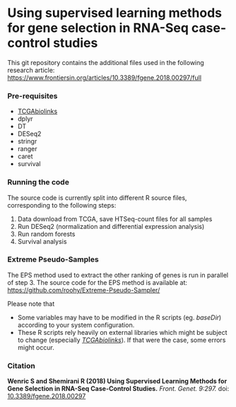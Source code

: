 # Using supervised learning methods for gene selection in RNA-Seq case-control studies

This git repository contains the additional files used in the following research article: https://www.frontiersin.org/articles/10.3389/fgene.2018.00297/full

### Pre-requisites

* [TCGAbiolinks](https://github.com/BioinformaticsFMRP/TCGAbiolinks)
* dplyr
* DT
* DESeq2
* stringr
* ranger
* caret
* survival

### Running the code

The source code is currently split into different R source files, corresponding to the following steps:

1. Data download from TCGA, save HTSeq-count files for all samples
2. Run DESeq2 (normalization and differential expression analysis)
3. Run random forests
4. Survival analysis

### Extreme Pseudo-Samples

The EPS method used to extract the other ranking of genes is run in parallel of step 3.
The source code for the EPS method is available at: https://github.com/roohy/Extreme-Pseudo-Sampler/

Please note that
- Some variables may have to be modified in the R scripts (eg. *baseDir*) according to your system configuration.
- These R scripts rely heavily on external libraries which might be subject to change (especially *[TCGAbiolinks](https://github.com/BioinformaticsFMRP/TCGAbiolinks)*). 
If that were the case, some errors might occur.

### Citation

**Wenric S and Shemirani R (2018) Using Supervised Learning Methods for Gene Selection in RNA-Seq Case-Control Studies.** *Front. Genet. 9:297.* doi: [10.3389/fgene.2018.00297](https://doi.org/10.3389/fgene.2018)